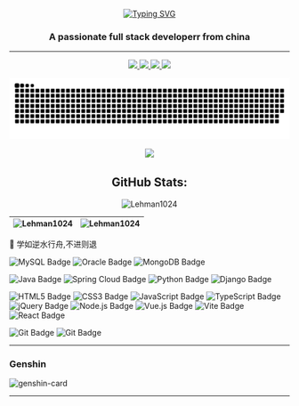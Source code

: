 

<!-- dynamic typing effect 动态打字效果 -->
<p align="center">
  <a href="https://git.io/typing-svg">
    <img src="https://readme-typing-svg.demolab.com?font=Kanit&weight=800&size=28&pause=1000&color=2196F3&center=true&vCenter=true&multiline=true&repeat=false&width=435&lines=Hi+%F0%9F%91%8B%2C+I'm+Lehman" alt="Typing SVG" />
  </a>
</p>
<h3 align="center">A passionate full stack developerr from china</h3>

---

<!-- profile logo 个人资料徽标 -->
<p align="center">
  <a href="https://www.lehman.top/">
    <img src="https://img.shields.io/badge/Site-@逐风者-rgb(33%20150%20243).svg" />
  </a>
  <a href="https://blog.lehman.top/">
    <img src="https://img.shields.io/badge/Blog-@Lehman-rgb(229%2067%2033).svg" />
  </a>
  <a href="https://disk.windseeker.link/">
    <img src="https://img.shields.io/badge/Disk-@追风网盘-rgb(133%20206%2097).svg"/>
  </a>
  <a href="https://github.com/Lehman1024">
    <img src="https://img.shields.io/badge/-GitHub-ffffff?logo=GitHub&logoColor=000&style=flat.svg"/>
  </a>
 
</p>


<!-- Snake Code Contribution Map 贪吃蛇代码贡献图(https://github.com/Platane/snk) -->
<picture>
  <source media="(prefers-color-scheme: dark)" srcset="https://raw.githubusercontent.com/Lehman1024/Lehman1024/output/github-contribution-grid-snake-dark.svg">
  <source media="(prefers-color-scheme: light)" srcset="https://raw.githubusercontent.com/Lehman1024/Lehman1024/output/github-contribution-grid-snake.svg">
  <img alt="github contribution grid snake animation" src="https://raw.githubusercontent.com/Lehman1024/Lehman1024/output/github-contribution-grid-snake.svg">
</picture>


<!-- GitHub 奖杯🏆 -->
<p align="center">
  <img src="https://github-profile-trophy.vercel.app/?username=Lehman1024&theme=gruvbox&row=1&column=6&no-frame=true&no-bg=true" />
</p>


<!-- GitHub Stats -->
<h2 align="center">GitHub Stats:</h3>
<p  align="center" >
  <img src="https://github-readme-stats.vercel.app/api/top-langs?username=Lehman1024&layout=compact" alt="Lehman1024" />
</p>
  
| <img src="https://streak-stats.demolab.com/?user=Lehman1024" alt="Lehman1024" />   |  <img src="https://github-readme-stats.vercel.app/api?username=Lehman1024&show_icons=true" alt="Lehman1024" />   |
| :----- | :--: |


<!--  skill badge 技能徽章 -->
💪 学如逆水行舟,不进则退

![MySQL Badge](https://img.shields.io/badge/-MySQL-4479a1?style=flat-square&logo=mysql&logoColor=fff&style=flat)
![Oracle Badge](https://img.shields.io/badge/-Oracle-c74634?logo=Oracle&logoColor=fff&style=flat)
![MongoDB Badge](https://img.shields.io/badge/-MongoDB-47A248?logo=mongodb&logoColor=fff&style=flat)

![Java Badge](https://img.shields.io/badge/Java-8-e0161a?logo=Java&logoColor=fff&style=flat)
![Spring Cloud Badge](https://img.shields.io/badge/-Springd%20Cloud-6cb52d?logo=Spring&logoColor=fff&style=flat)
![Python Badge](https://img.shields.io/badge/-Python-3776AB?logo=python&logoColor=fff&style=flat)
![Django Badge](https://img.shields.io/badge/-Django-092E20?logo=django&logoColor=fff&style=flat)

![HTML5 Badge](https://img.shields.io/badge/-HTML5-E34F26?logo=html5&logoColor=fff&style=flat)
![CSS3 Badge](https://img.shields.io/badge/-CSS3-1572B6?logo=css3&logoColor=fff&style=flat)
![JavaScript Badge](https://img.shields.io/badge/-JavaScript-F7DF1E?logo=javascript&logoColor=000&style=flat)
![TypeScript Badge](https://img.shields.io/badge/-TypeScript-3178C6?logo=typescript&logoColor=fff&style=flat)
![jQuery Badge](https://img.shields.io/badge/-jQuery-0769AD?logo=jquery&logoColor=fff&style=flat)
![Node.js Badge](https://img.shields.io/badge/-Node.js-393?logo=nodedotjs&logoColor=fff&style=flat)
![Vue.js Badge](https://img.shields.io/badge/-Vue.js-4FC08D?logo=vuedotjs&logoColor=fff&style=flat)
![Vite Badge](https://img.shields.io/badge/-Vite-646CFF?logo=vite&logoColor=fff&style=flat)
![React Badge](https://img.shields.io/badge/-React-61DAFB?logo=react&logoColor=fff&style=flat)


![Git Badge](https://img.shields.io/badge/-Git-f05032?style=flat-square&logo=git&logoColor=fff)
![Git Badge](https://img.shields.io/badge/-Docker-2496ED?style=flat-square&logo=docker&logoColor=fff)

---

### Genshin
<img src="https://genshin-card.himiku.com/rand/222323272.png" alt="genshin-card" />




---
